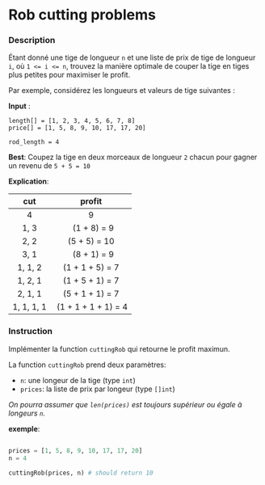 # Rob cutting problems


### Description

Étant donné une tige de longueur `n` et une liste de prix de tige de longueur `i`, où `1 <= i <= n`, 
trouvez la manière optimale de couper la tige en tiges plus petites pour maximiser le profit.

Par exemple, considérez les longueurs et valeurs de tige suivantes :

**Input** :
```text 
length[] = [1, 2, 3, 4, 5, 6, 7, 8]
price[] = [1, 5, 8, 9, 10, 17, 17, 20]
 
rod_length = 4
```

**Best**:
Coupez la tige en deux morceaux de longueur `2` chacun pour gagner un revenu de `5 + 5 = 10`

**Explication**:

|  cut    | profit                  |
|:-------:|:-----------------------:|
| 4       |  9                      |
| 1, 3    |  (1 + 8) = 9            |
| 2, 2    |  (5 + 5) = 10           |
| 3, 1    |  (8 + 1) = 9            |
| 1, 1, 2 | (1 + 1 + 5) = 7         |
| 1, 2, 1 | (1 + 5 + 1) = 7         |
| 2, 1, 1 | (5 + 1 + 1) = 7         |
| 1, 1, 1, 1 | (1 + 1 + 1 + 1) = 4  |

### Instruction

Implémenter la function `cuttingRob` qui retourne le profit maximun. 

La function `cuttingRob` prend deux paramètres:

- `n`:  une longeur de la tige (type `int`)  
- `prices`: la liste de prix par longeur (type `[]int`)

*On pourra assumer que `len(prices)` est toujours supérieur ou égale à longeurs `n`.*

**exemple**:

```python

prices = [1, 5, 8, 9, 10, 17, 17, 20]
n = 4

cuttingRob(prices, n) # should return 10

```
